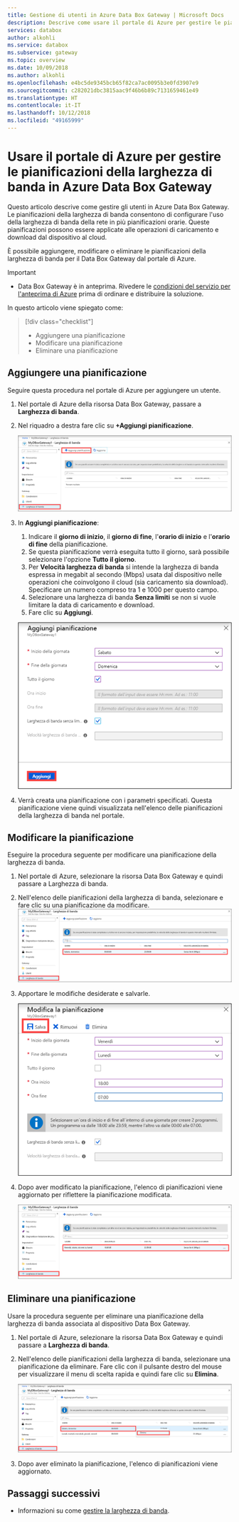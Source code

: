 ```yaml
---
title: Gestione di utenti in Azure Data Box Gateway | Microsoft Docs
description: Descrive come usare il portale di Azure per gestire le pianificazioni della larghezza di banda in Azure Data Box Gateway.
services: databox
author: alkohli
ms.service: databox
ms.subservice: gateway
ms.topic: overview
ms.date: 10/09/2018
ms.author: alkohli
ms.openlocfilehash: e4bc5de9345bcb65f82ca7ac0095b3e0fd3907e9
ms.sourcegitcommit: c282021dbc3815aac9f46b6b89c7131659461e49
ms.translationtype: HT
ms.contentlocale: it-IT
ms.lasthandoff: 10/12/2018
ms.locfileid: "49165999"
---
```

# <a name="use-the-azure-portal-to-manage-bandwidth-schedules-on-your-azure-data-box-gateway"></a>Usare il portale di Azure per gestire le pianificazioni della larghezza di banda in Azure Data Box Gateway  

Questo articolo descrive come gestire gli utenti in Azure Data Box Gateway. Le pianificazioni della larghezza di banda consentono di configurare l'uso della larghezza di banda della rete in più pianificazioni orarie. Queste pianificazioni possono essere applicate alle operazioni di caricamento e download dal dispositivo al cloud. 

È possibile aggiungere, modificare o eliminare le pianificazioni della larghezza di banda per il Data Box Gateway dal portale di Azure.

> [!IMPORTANT]
> - Data Box Gateway è in anteprima. Rivedere le [condizioni del servizio per l'anteprima di Azure](https://azure.microsoft.com/support/legal/preview-supplemental-terms/) prima di ordinare e distribuire la soluzione.

In questo articolo viene spiegato come:

> [!div class="checklist"]
> * Aggiungere una pianificazione
> * Modificare una pianificazione
> * Eliminare una pianificazione 


## <a name="add-a-schedule"></a>Aggiungere una pianificazione

Seguire questa procedura nel portale di Azure per aggiungere un utente.

1. Nel portale di Azure della risorsa Data Box Gateway, passare a **Larghezza di banda**.
2. Nel riquadro a destra fare clic su **+Aggiungi pianificazione**.

    ![Fare clic su Aggiungi utente](media/data-box-gateway-manage-bandwidth-schedules/add-schedule-1.png)

3. In **Aggiungi pianificazione**: 

    1. Indicare il **giorno di inizio**, il **giorno di fine**, l'**orario di inizio** e l'**orario di fine** della pianificazione. 
    2. Se questa pianificazione verrà eseguita tutto il giorno, sarà possibile selezionare l'opzione **Tutto il giorno**. 
    3. Per **Velocità larghezza di banda** si intende la larghezza di banda espressa in megabit al secondo (Mbps) usata dal dispositivo nelle operazioni che coinvolgono il cloud (sia caricamento sia download). Specificare un numero compreso tra 1 e 1000 per questo campo. 
    4. Selezionare una larghezza di banda **Senza limiti** se non si vuole limitare la data di caricamento e download. 
    5. Fare clic su **Aggiungi**.

    ![Fare clic su Aggiungi utente](media/data-box-gateway-manage-bandwidth-schedules/add-schedule-2.png)

3. Verrà creata una pianificazione con i parametri specificati. Questa pianificazione viene quindi visualizzata nell'elenco delle pianificazioni della larghezza di banda nel portale.


## <a name="edit-schedule"></a>Modificare la pianificazione

Eseguire la procedura seguente per modificare una pianificazione della larghezza di banda. 

1. Nel portale di Azure, selezionare la risorsa Data Box Gateway e quindi passare a Larghezza di banda. 
2. Nell'elenco delle pianificazioni della larghezza di banda, selezionare e fare clic su una pianificazione da modificare.
    ![Modificare un utente](media/data-box-gateway-manage-bandwidth-schedules/modify-schedule-1.png)

3. Apportare le modifiche desiderate e salvarle.

    ![Modificare un utente](media/data-box-gateway-manage-bandwidth-schedules/modify-schedule-2.png)

4. Dopo aver modificato la pianificazione, l'elenco di pianificazioni viene aggiornato per riflettere la pianificazione modificata.

    ![Modificare un utente](media/data-box-gateway-manage-bandwidth-schedules/modify-schedule-3.png)


## <a name="delete-a-schedule"></a>Eliminare una pianificazione

Usare la procedura seguente per eliminare una pianificazione della larghezza di banda associata al dispositivo Data Box Gateway.

1. Nel portale di Azure, selezionare la risorsa Data Box Gateway e quindi passare a **Larghezza di banda**.  

2. Nell'elenco delle pianificazioni della larghezza di banda, selezionare una pianificazione da eliminare. Fare clic con il pulsante destro del mouse per visualizzare il menu di scelta rapida e quindi fare clic su **Elimina**. 

   ![Eliminare un utente](media/data-box-gateway-manage-bandwidth-schedules/delete-schedule-1.png)

3.  Dopo aver eliminato la pianificazione, l'elenco di pianificazioni viene aggiornato.



## <a name="next-steps"></a>Passaggi successivi

- Informazioni su come [gestire la larghezza di banda](data-box-gateway-manage-bandwidth-schedules.md).
